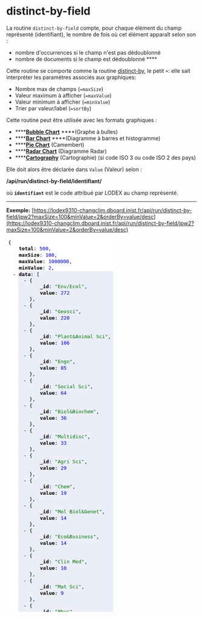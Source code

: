 # distinct-by-field

La routine `distinct-by-field` compte, pour chaque élément du champ représenté \(identifiant\), le nombre de fois où cet élément apparaît selon son :

* nombre d'occurrences si le champ n'est pas dédoublonné
* nombre de documents si le champ est dédoublonné ****

Cette routine se comporte comme la routine [distinct-by](distinctby.md), le petit `+`: elle sait interpréter les paramètres associés aux graphiques:

* Nombre max de champs \(`=maxSize`\)
* Valeur maximum à afficher \(`=maxValue`\)
* Valeur minimum à afficher \(`=minValue`\)
* Trier par valeur/label \(`=sortBy`\)

Cette routine peut être utilisée avec les formats graphiques :

* \*\*\*\*[**Bubble Chart**](../../administration/modele/format/bubblechart.md) ****\(Graphe à bulles\)
* \*\*\*\*[**Bar Chart**](../../administration/modele/format/distribution-charts/barchart.md) ****\(Diagramme à barres et histogramme\)
* \*\*\*\*[**Pie Chart**](../../administration/modele/format/distribution-charts/piechart.md) \(Camembert\)
* \*\*\*\*[**Radar Chart**](../../administration/modele/format/distribution-charts/radarchart.md) \(Diagramme Radar\)
* \*\*\*\*[**Cartography**](../../administration/modele/format/cartography.md) \(Cartographie\) \(si code ISO 3 ou code ISO 2 des pays\)

Elle doit alors être déclarée dans `Value` \(Valeur\) selon :

**/api/run/distinct-by-field/identifiant/**

où **`identifiant`** est le code attribué par LODEX au champ représenté.  
****

**Exemple:** [https://lodex9310-changclim.dboard.inist.fr/api/run/distinct-by-field/jpw2?maxSize=100&minValue=2&orderBy=value/desc](https://lodex9310-changclim.dboard.inist.fr/api/run/distinct-by-field/jpw2?maxSize=100&minValue=2&orderBy=value/desc)

![](../../.gitbook/assets/image%20%2815%29.png)

